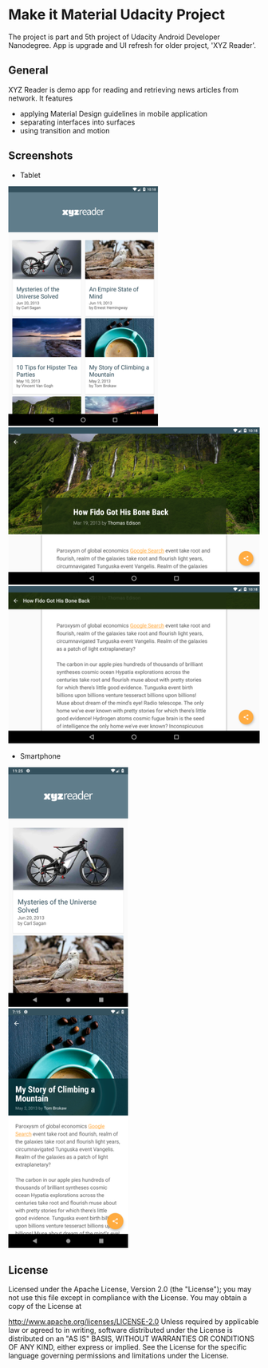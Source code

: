 # Make it Material Udacity Project

The project is part and 5th project of Udacity Android Developer Nanodegree. App is upgrade and UI refresh for older project, 'XYZ Reader'.


## General

XYZ Reader is demo app for reading and retrieving news articles from network. It features
* applying Material Design guidelines in mobile application
* separating interfaces into surfaces
* using transition and motion

## Screenshots

* Tablet

<img src="images/screenshot-18.02.502.png" width="300">

<img src="images/screenshot-18.37.329.png" width="600">

<img src="images/screenshot-18.47.414.png" width="600">

* Smartphone

<img src="images/screenshot-25.52.658.png" width="240"> &nbsp;&nbsp;&nbsp;&nbsp;&nbsp;&nbsp;&nbsp;&nbsp; <img src="images/screenshot-15.27.668.png" width="240">


## License
Licensed under the Apache License, Version 2.0 (the "License"); you may not use this file except in compliance with the License. You may obtain a copy of the License at

<http://www.apache.org/licenses/LICENSE-2.0>
Unless required by applicable law or agreed to in writing, software distributed under the License is distributed on an "AS IS" BASIS, WITHOUT WARRANTIES OR CONDITIONS OF ANY KIND, either express or implied. See the License for the specific language governing permissions and limitations under the License.
